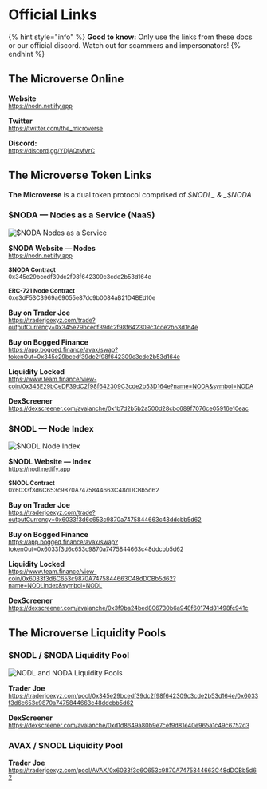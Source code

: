 # Official Links

{% hint style="info" %}
**Good to know:** Only use the links from these docs or our official discord. Watch out for scammers and impersonators!
{% endhint %}


## The Microverse Online
**Website**<br />[<small>https://nodn.netlify.app</small>](https://nodn.netlify.app 'https://nodn.netlify.app')

**Twitter**<br />[<small>https://twitter.com/the_microverse</small>](https://twitter.com/the_microverse 'https://twitter.com/the_microverse')

**Discord:**<br />[<small>https://discord.gg/YDjAQtMVrC</small>](https://discord.gg/YDjAQtMVrC 'discord.gg/YDjAQtMVrC')


## The Microverse Token Links
**The Microverse** is a dual token protocol comprised of _$NODL_ & _$NODA_


### $NODA — Nodes as a Service (NaaS)

![$NODA Nodes as a Service](https://user-images.githubusercontent.com/101845365/161140916-72f91522-17ee-4b1a-8434-4605873b66d2.jpg)

**$NODA Website — Nodes**<br />[<small>https://nodn.netlify.app</small>](https://nodn.netlify.app 'https://nodn.netlify.app')

<small>**$NODA Contract**<br />0x345e29bcedf39dc2f98f642309c3cde2b53d164e</small>

<small>**ERC-721 Node Contract**<br />0xe3dF53C3969a69055e87dc9b0084aB21D4BEd10e</small>

**Buy on Trader Joe**<br />[<small>https://traderjoexyz.com/trade?outputCurrency=0x345e29bcedf39dc2f98f642309c3cde2b53d164e</small>](https://traderjoexyz.com/trade?outputCurrency=0x345e29bcedf39dc2f98f642309c3cde2b53d164e "https://traderjoexyz.com/trade?outputCurrency=0x345e29bcedf39dc2f98f642309c3cde2b53d164e")

**Buy on Bogged Finance**<br />[<small>https://app.bogged.finance/avax/swap?tokenOut=0x345e29bcedf39dc2f98f642309c3cde2b53d164e</small>](https://app.bogged.finance/avax/swap?tokenOut=0x345e29bcedf39dc2f98f642309c3cde2b53d164e "https://app.bogged.finance/avax/swap?tokenOut=0x345e29bcedf39dc2f98f642309c3cde2b53d164e")

**Liquidity Locked**<br /><small>[https://www.team.finance/view-coin/0x345E29bCeDF39dC2f98f642309C3cde2b53D164e?name=NODA&symbol=NODA</small>](https://www.team.finance/view-coin/0x345E29bCeDF39dC2f98f642309C3cde2b53D164e?name=NODA&symbol=NODA "https://www.team.finance/view-coin/0x345E29bCeDF39dC2f98f642309C3cde2b53D164e?name=NODA&symbol=NODA")

**DexScreener**<br /><small>[https://dexscreener.com/avalanche/0x1b7d2b5b2a500d28cbc689f7076ce05916e10eac</small>](https://dexscreener.com/avalanche/0x1b7d2b5b2a500d28cbc689f7076ce05916e10eac "https://dexscreener.com/avalanche/0x1b7d2b5b2a500d28cbc689f7076ce05916e10eac")


### $NODL — Node Index

![$NODL Node Index](https://user-images.githubusercontent.com/101845365/161140919-5c7160dc-9c94-4934-a59a-9dc0b0978906.jpg)

**$NODL Website — Index**<br />[<small>https://nodl.netlify.app</small>](https://nodl.netlify.app 'https://nodl.netlify.app')

<small>**$NODL Contract**<br />0x6033f3d6C653c9870A7475844663C48dDCBb5d62</small>

**Buy on Trader Joe**<br />[<small>https://traderjoexyz.com/trade?outputCurrency=0x6033f3d6c653c9870a7475844663c48ddcbb5d62</small>](https://traderjoexyz.com/trade?outputCurrency=0x6033f3d6c653c9870a7475844663c48ddcbb5d62 "https://traderjoexyz.com/trade?outputCurrency=0x6033f3d6c653c9870a7475844663c48ddcbb5d62")

**Buy on Bogged Finance**<br />[<small>https://app.bogged.finance/avax/swap?tokenOut=0x6033f3d6c653c9870a7475844663c48ddcbb5d62</small>](https://app.bogged.finance/avax/swap?tokenOut=0x6033f3d6c653c9870a7475844663c48ddcbb5d62 "https://app.bogged.finance/avax/swap?tokenOut=0x6033f3d6c653c9870a7475844663c48ddcbb5d62")

**Liquidity Locked**<br />[<small>https://www.team.finance/view-coin/0x6033f3d6C653c9870A7475844663C48dDCBb5d62?name=NODLindex&symbol=NODL</small>](https://www.team.finance/view-coin/0x6033f3d6C653c9870A7475844663C48dDCBb5d62?name=NODLindex&symbol=NODL "https://www.team.finance/view-coin/0x6033f3d6C653c9870A7475844663C48dDCBb5d62?name=NODLindex&symbol=NODL")

**DexScreener**<br />[<small>https://dexscreener.com/avalanche/0x3f9ba24bed806730b6a948f60174d81498fc941c</small>](https://dexscreener.com/avalanche/0x3f9ba24bed806730b6a948f60174d81498fc941c "https://dexscreener.com/avalanche/0x3f9ba24bed806730b6a948f60174d81498fc941c")

## The Microverse Liquidity Pools

### $NODL / $NODA Liquidity Pool

![NODL and NODA Liquidity Pools](https://user-images.githubusercontent.com/101845365/161142606-c0e0ad5c-3d67-4135-9fa8-2fc33451df2f.jpg)

**Trader Joe**<br />[<small>https://traderjoexyz.com/pool/0x345e29bcedf39dc2f98f642309c3cde2b53d164e/0x6033f3d6c653c9870a7475844663c48ddcbb5d62</small>](https://traderjoexyz.com/pool/0x345e29bcedf39dc2f98f642309c3cde2b53d164e/0x6033f3d6c653c9870a7475844663c48ddcbb5d62 "https://traderjoexyz.com/pool/0x345e29bcedf39dc2f98f642309c3cde2b53d164e/0x6033f3d6c653c9870a7475844663c48ddcbb5d62")

**DexScreener**<br />[<small>https://dexscreener.com/avalanche/0xd1d8649a80b9e7cef9d81e40e965a1c49c6752d3</small>](https://dexscreener.com/avalanche/0xd1d8649a80b9e7cef9d81e40e965a1c49c6752d3 "https://dexscreener.com/avalanche/0xd1d8649a80b9e7cef9d81e40e965a1c49c6752d3")

### AVAX / $NODL Liquidity Pool

**Trader Joe**<br />[<small>https://traderjoexyz.com/pool/AVAX/0x6033f3d6C653c9870A7475844663C48dDCBb5d62</small>](https://traderjoexyz.com/pool/AVAX/0x6033f3d6C653c9870A7475844663C48dDCBb5d62 "https://traderjoexyz.com/pool/AVAX/0x6033f3d6C653c9870A7475844663C48dDCBb5d62")
